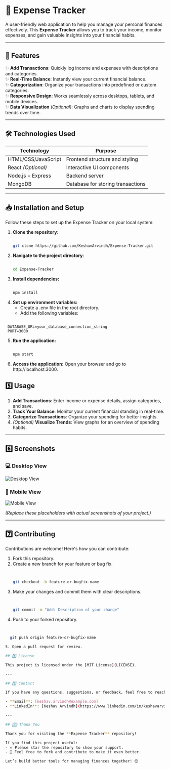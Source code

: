 # 🧾 Expense Tracker  

A user-friendly web application to help you manage your personal finances effectively. This **Expense Tracker** allows you to track your income, monitor expenses, and gain valuable insights into your financial habits.  

---

## 🚀 Features  
✨ **Add Transactions**: Quickly log income and expenses with descriptions and categories.  
✨ **Real-Time Balance**: Instantly view your current financial balance.  
✨ **Categorization**: Organize your transactions into predefined or custom categories.  
✨ **Responsive Design**: Works seamlessly across desktops, tablets, and mobile devices.  
✨ **Data Visualization** *(Optional)*: Graphs and charts to display spending trends over time.  

---

## 🛠️ Technologies Used  
| **Technology**    | **Purpose**                          |  
|--------------------|--------------------------------------|  
| HTML/CSS/JavaScript| Frontend structure and styling       |  
| React *(Optional)* | Interactive UI components            |  
| Node.js + Express  | Backend server                      |  
| MongoDB            | Database for storing transactions   |  

---

## 📥 Installation and Setup  

Follow these steps to set up the Expense Tracker on your local system:  

1. **Clone the repository**:  
   ```bash
   
   git clone https://github.com/KeshavArvindh/Expense-Tracker.git

2. **Navigate to the project directory**:
   ```bash

   cd Expense-Tracker

3. **Install dependencies:**
   ```bash

   npm install

4. **Set up environment variables:**
   * Create a .env file in the root directory.
   * Add the following variables:
  ```env

   DATABASE_URL=your_database_connection_string
   PORT=3000
```
5. **Run the application:**
   ```bash

   npm start

6. **Access the application:**
   Open your browser and go to http://localhost:3000.

## 5️⃣ Usage  

1. **Add Transactions**: Enter income or expense details, assign categories, and save.  
2. **Track Your Balance**: Monitor your current financial standing in real-time.  
3. **Categorize Transactions**: Organize your spending for better insights.  
4. *(Optional)* **Visualize Trends**: View graphs for an overview of spending habits.  

---

## 6️⃣ Screenshots  

### 💻 Desktop View  
![Desktop View](https://via.placeholder.com/800x400?text=Desktop+View)  

### 📱 Mobile View  
![Mobile View](https://via.placeholder.com/400x800?text=Mobile+View)  

*(Replace these placeholders with actual screenshots of your project.)*  

---

## 7️⃣ Contributing  

Contributions are welcome! Here's how you can contribute:  

1. Fork this repository.  
2. Create a new branch for your feature or bug fix.  
   ```bash

   
   git checkout -b feature-or-bugfix-name
   
3. Make your changes and commit them with clear descriptions.
   ```bash
   

   git commit -m "Add: Description of your change"

4. Push to your forked repository.
  ```bash


    git push origin feature-or-bugfix-name

5. Open a pull request for review.

## 8️⃣ License  

This project is licensed under the [MIT License](LICENSE).  

---

## 9️⃣ Contact  

If you have any questions, suggestions, or feedback, feel free to reach out:  

- **Email**: [keshav.arvindh@example.com]  
- **LinkedIn**: [Keshav Arvindh](https://www.linkedin.com/in/keshavarvindh/)  

---

## 🔟 Thank You  

Thank you for visiting the **Expense Tracker** repository!  

If you find this project useful:  
- ⭐ Please star the repository to show your support.  
- 📝 Feel free to fork and contribute to make it even better.  

Let’s build better tools for managing finances together! 😊  


